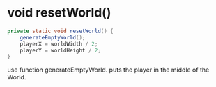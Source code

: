 # void resetWorld()

```java
private static void resetWorld() {
    generateEmptyWorld();
    playerX = worldWidth / 2;
    playerY = worldHeight / 2;
}
```

use function generateEmptyWorld.
puts the player in the middle of the World.